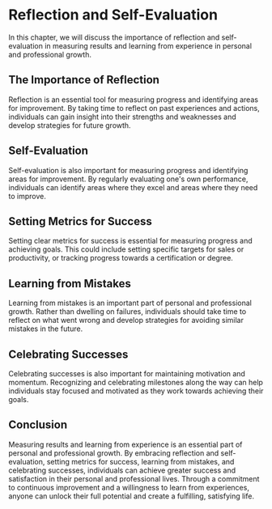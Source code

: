 Reflection and Self-Evaluation
==========================================================================================

In this chapter, we will discuss the importance of reflection and self-evaluation in measuring results and learning from experience in personal and professional growth.

The Importance of Reflection
----------------------------

Reflection is an essential tool for measuring progress and identifying areas for improvement. By taking time to reflect on past experiences and actions, individuals can gain insight into their strengths and weaknesses and develop strategies for future growth.

Self-Evaluation
---------------

Self-evaluation is also important for measuring progress and identifying areas for improvement. By regularly evaluating one's own performance, individuals can identify areas where they excel and areas where they need to improve.

Setting Metrics for Success
---------------------------

Setting clear metrics for success is essential for measuring progress and achieving goals. This could include setting specific targets for sales or productivity, or tracking progress towards a certification or degree.

Learning from Mistakes
----------------------

Learning from mistakes is an important part of personal and professional growth. Rather than dwelling on failures, individuals should take time to reflect on what went wrong and develop strategies for avoiding similar mistakes in the future.

Celebrating Successes
---------------------

Celebrating successes is also important for maintaining motivation and momentum. Recognizing and celebrating milestones along the way can help individuals stay focused and motivated as they work towards achieving their goals.

Conclusion
----------

Measuring results and learning from experience is an essential part of personal and professional growth. By embracing reflection and self-evaluation, setting metrics for success, learning from mistakes, and celebrating successes, individuals can achieve greater success and satisfaction in their personal and professional lives. Through a commitment to continuous improvement and a willingness to learn from experiences, anyone can unlock their full potential and create a fulfilling, satisfying life.
